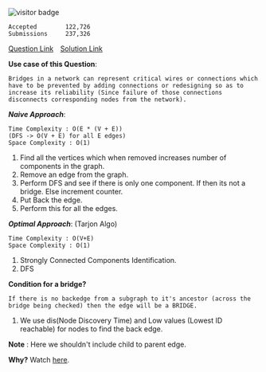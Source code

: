 ![visitor badge](https://visitor-badge.glitch.me/badge?page_id=yvrakesh.Leetcode-1192)

    Accepted        122,726
    Submissions     237,326
[Question Link](https://leetcode.com/problems/critical-connections-in-a-network/)&emsp;[Solution Link](https://github.com/yvrakesh/Leetcode/blob/main/code/1192/sol.cpp)

**Use case of this Question**:

    Bridges in a network can represent critical wires or connections which have to be prevented by adding connections or redesigning so as to increase its reliability (Since failure of those connections disconnects corresponding nodes from the network). 

***Naive Approach***:

    Time Complexity : O(E * (V + E))
    (DFS -> O(V + E) for all E edges)
    Space Complexity : O(1)
1. Find all the vertices which when removed increases number of components in the graph.
2. Remove an edge from the graph.
3. Perform DFS and see if there is only one component. If then its not a bridge. Else increment counter.
4. Put Back the edge.
5. Perform this for all the edges.


***Optimal Approach***: (Tarjon Algo)

    Time Complexity : O(V+E)
    Space Complexity : O(1)
1. Strongly Connected Components Identification.
2. DFS

**Condition for a bridge?**

    If there is no backedge from a subgraph to it's ancestor (across the bridge being checked) then the edge will be a BRIDGE.

1. We use dis(Node Discovery Time) and Low values (Lowest ID reachable) for nodes to find the back edge.

**Note** : Here we shouldn't include child to parent edge.

**Why?** Watch [here](https://www.youtube.com/watch?v=Rhxs4k6DyMM).

